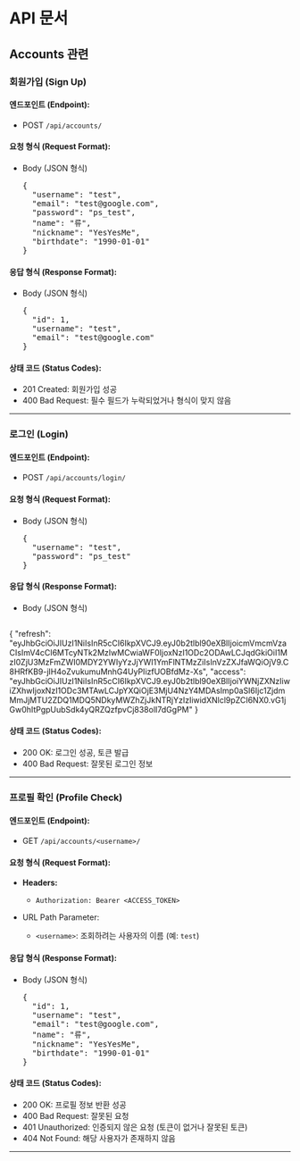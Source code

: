 # API 문서

## Accounts 관련

### 회원가입 (Sign Up)

#### 엔드포인트 (Endpoint):
- POST `/api/accounts/`

#### 요청 형식 (Request Format):
- Body (JSON 형식)

  <pre>
  {
    "username": "test",
    "email": "test@google.com",
    "password": "ps_test",
    "name": "류",
    "nickname": "YesYesMe",
    "birthdate": "1990-01-01"
  }
  </pre>

#### 응답 형식 (Response Format):
- Body (JSON 형식)

  <pre>
  {
    "id": 1,
    "username": "test",
    "email": "test@google.com"
  }
  </pre>

#### 상태 코드 (Status Codes):
- 201 Created: 회원가입 성공
- 400 Bad Request: 필수 필드가 누락되었거나 형식이 맞지 않음

---

### 로그인 (Login)

#### 엔드포인트 (Endpoint):
- POST `/api/accounts/login/`

#### 요청 형식 (Request Format):
- Body (JSON 형식)

  <pre>
  {
    "username": "test",
    "password": "ps_test"
  }
  </pre>

#### 응답 형식 (Response Format):
- Body (JSON 형식)

  <pre>
{
    "refresh": "eyJhbGciOiJIUzI1NiIsInR5cCI6IkpXVCJ9.eyJ0b2tlbl90eXBlIjoicmVmcmVzaCIsImV4cCI6MTcyNTk2MzIwMCwiaWF0IjoxNzI1ODc2ODAwLCJqdGkiOiI1MzI0ZjU3MzFmZWI0MDY2YWIyYzJjYWI1YmFlNTMzZiIsInVzZXJfaWQiOjV9.C8HRfKB9-jIH4oZvukumuMnhG4UyPIizfUOBfdMz-Xs",
    "access": "eyJhbGciOiJIUzI1NiIsInR5cCI6IkpXVCJ9.eyJ0b2tlbl90eXBlIjoiYWNjZXNzIiwiZXhwIjoxNzI1ODc3MTAwLCJpYXQiOjE3MjU4NzY4MDAsImp0aSI6Ijc1ZjdmMmJjMTU2ZDQ1MDQ5NDkyMWZhZjJkNTRjYzIzIiwidXNlcl9pZCI6NX0.vG1jGw0hItPgpUubSdk4yQRZQzfpvCj838olI7dGgPM"
}
  </pre>

#### 상태 코드 (Status Codes):
- 200 OK: 로그인 성공, 토큰 발급
- 400 Bad Request: 잘못된 로그인 정보

---

### 프로필 확인 (Profile Check)

#### 엔드포인트 (Endpoint):
- GET `/api/accounts/<username>/`

#### 요청 형식 (Request Format):
- **Headers:**
  - `Authorization: Bearer <ACCESS_TOKEN>`
  
- URL Path Parameter:
  - `<username>`: 조회하려는 사용자의 이름 (예: `test`)

#### 응답 형식 (Response Format):
- Body (JSON 형식)

  <pre>
  {
    "id": 1,
    "username": "test",
    "email": "test@google.com",
    "name": "류",
    "nickname": "YesYesMe",
    "birthdate": "1990-01-01"
  }
  </pre>

#### 상태 코드 (Status Codes):
- 200 OK: 프로필 정보 반환 성공
- 400 Bad Request: 잘못된 요청
- 401 Unauthorized: 인증되지 않은 요청 (토큰이 없거나 잘못된 토큰)
- 404 Not Found: 해당 사용자가 존재하지 않음

---

